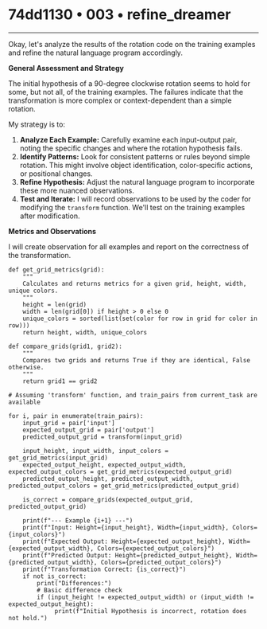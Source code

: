 # 74dd1130 • 003 • refine_dreamer

---
Okay, let's analyze the results of the rotation code on the training examples and refine the natural language program accordingly.

**General Assessment and Strategy**

The initial hypothesis of a 90-degree clockwise rotation seems to hold for some, but not all, of the training examples. The failures indicate that the transformation is more complex or context-dependent than a simple rotation.

My strategy is to:

1.  **Analyze Each Example:** Carefully examine each input-output pair, noting the specific changes and where the rotation hypothesis fails.
2.  **Identify Patterns:** Look for consistent patterns or rules beyond simple rotation. This might involve object identification, color-specific actions, or positional changes.
3.  **Refine Hypothesis:** Adjust the natural language program to incorporate these more nuanced observations.
4. **Test and Iterate:** I will record observations to be used by the coder for modifying the `transform` function. We'll test on the training examples after modification.

**Metrics and Observations**

I will create observation for all examples and report on the correctness of the transformation.

```tool_code
def get_grid_metrics(grid):
    """
    Calculates and returns metrics for a given grid, height, width, unique colors.
    """
    height = len(grid)
    width = len(grid[0]) if height > 0 else 0
    unique_colors = sorted(list(set(color for row in grid for color in row)))
    return height, width, unique_colors

def compare_grids(grid1, grid2):
    """
    Compares two grids and returns True if they are identical, False otherwise.
    """
    return grid1 == grid2

# Assuming 'transform' function, and train_pairs from current_task are available

for i, pair in enumerate(train_pairs):
    input_grid = pair['input']
    expected_output_grid = pair['output']
    predicted_output_grid = transform(input_grid)

    input_height, input_width, input_colors = get_grid_metrics(input_grid)
    expected_output_height, expected_output_width, expected_output_colors = get_grid_metrics(expected_output_grid)
    predicted_output_height, predicted_output_width, predicted_output_colors = get_grid_metrics(predicted_output_grid)

    is_correct = compare_grids(expected_output_grid, predicted_output_grid)

    print(f"--- Example {i+1} ---")
    print(f"Input: Height={input_height}, Width={input_width}, Colors={input_colors}")
    print(f"Expected Output: Height={expected_output_height}, Width={expected_output_width}, Colors={expected_output_colors}")
    print(f"Predicted Output: Height={predicted_output_height}, Width={predicted_output_width}, Colors={predicted_output_colors}")
    print(f"Transformation Correct: {is_correct}")
    if not is_correct:
        print("Differences:")
        # Basic difference check
        if (input_height != expected_output_width) or (input_width != expected_output_height):
             print(f"Initial Hypothesis is incorrect, rotation does not hold.")

```
